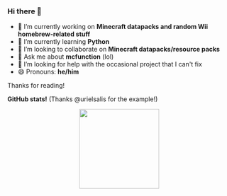 ### Hi there 👋
- 🔭 I’m currently working on **Minecraft datapacks and random Wii homebrew-related stuff**
- 🌱 I’m currently learning **Python**
- 👯 I’m looking to collaborate on **Minecraft datapacks/resource packs**
- 💬 Ask me about **mcfunction** (lol)
- 🤔 I’m looking for help with the occasional project that I can't fix
- 😄 Pronouns: **he/him**

Thanks for reading!

**GitHub stats!** (Thanks @urielsalis for the example!)

<p align="center">
<a href="https://github.com/osfanbuff63">
  <img height="180em" src="https://github-readme-stats-eight-theta.vercel.app/api?username=osfanbuff63&show_icons=true&theme=algolia&include_all_commits=true&count_private=true"/>
  

